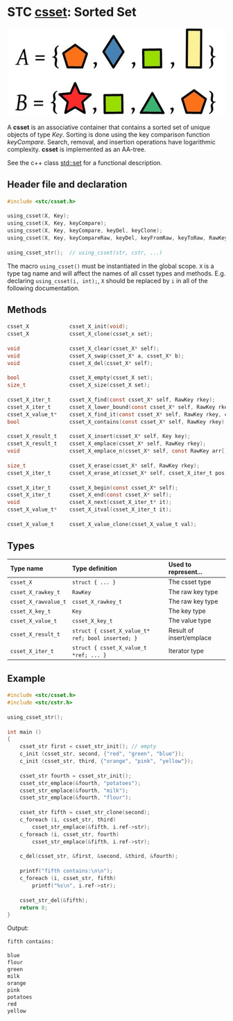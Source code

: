 # STC [csset](../stc/csmap.h): Sorted Set
![Set](pics/sset.jpg)

A **csset** is an associative container that contains a sorted set of unique objects of type *Key*. Sorting is done using the key comparison function *keyCompare*. Search, removal, and insertion operations have logarithmic complexity. **csset** is implemented as an AA-tree.

See the c++ class [std::set](https://en.cppreference.com/w/cpp/container/set) for a functional description.

## Header file and declaration

```c
#include <stc/csset.h>

using_csset(X, Key);
using_csset(X, Key, keyCompare);
using_csset(X, Key, keyCompare, keyDel, keyClone);
using_csset(X, Key, keyCompareRaw, keyDel, keyFromRaw, keyToRaw, RawKey);

using_csset_str();  // using_csset(str, cstr, ...)
```
The macro `using_csset()` must be instantiated in the global scope. `X` is a type tag name and
will affect the names of all csset types and methods. E.g. declaring `using_csset(i, int);`, `X` should
be replaced by `i` in all of the following documentation.

## Methods

```c
csset_X             csset_X_init(void);
csset_X             csset_X_clone(csset_x set);

void                csset_X_clear(csset_X* self);
void                csset_X_swap(csset_X* a, csset_X* b);
void                csset_X_del(csset_X* self);                                             // destructor

bool                csset_X_empty(csset_X set);
size_t              csset_X_size(csset_X set);

csset_X_iter_t      csset_X_find(const csset_X* self, RawKey rkey);
csset_X_iter_t      csset_X_lower_bound(const csset_X* self, RawKey rkey);                  // find closest entry >= rkey
csset_X_value_t*    csset_X_find_it(const csset_X* self, RawKey rkey, csset_X_iter_t* out);
bool                csset_X_contains(const csset_X* self, RawKey rkey);

csset_X_result_t    csset_X_insert(csset_X* self, Key key);
csset_X_result_t    csset_X_emplace(csset_X* self, RawKey rkey);
void                csset_X_emplace_n(csset_X* self, const RawKey arr[], size_t size);

size_t              csset_X_erase(csset_X* self, RawKey rkey);
csset_X_iter_t      csset_X_erase_at(csset_X* self, csset_X_iter_t pos);

csset_X_iter_t      csset_X_begin(const csset_X* self);
csset_X_iter_t      csset_X_end(const csset_X* self);
void                csset_X_next(csset_X_iter_t* it);
csset_X_value_t*    csset_X_itval(csset_X_iter_t it);

csset_X_value_t     csset_X_value_clone(csset_X_value_t val);
```

## Types

| Type name            | Type definition                                   | Used to represent...     |
|:---------------------|:--------------------------------------------------|:-------------------------|
| `csset_X`            | `struct { ... }`                                  | The csset type           |
| `csset_X_rawkey_t`   | `RawKey`                                          | The raw key type         |
| `csset_X_rawvalue_t` | `csset_X_rawkey_t`                                | The raw key type         |
| `csset_X_key_t`      | `Key`                                             | The key type             |
| `csset_X_value_t`    | `csset_X_key_t`                                   | The value type           |
| `csset_X_result_t`   | `struct { csset_X_value_t* ref; bool inserted; }` | Result of insert/emplace |
| `csset_X_iter_t`     | `struct { csset_X_value_t *ref; ... }`            | Iterator type            |

## Example
```c
#include <stc/csset.h>
#include <stc/cstr.h>

using_csset_str();

int main ()
{
    csset_str first = csset_str_init(); // empty
    c_init (csset_str, second, {"red", "green", "blue"});
    c_init (csset_str, third, {"orange", "pink", "yellow"});

    csset_str fourth = csset_str_init();
    csset_str_emplace(&fourth, "potatoes");
    csset_str_emplace(&fourth, "milk");
    csset_str_emplace(&fourth, "flour");

    csset_str fifth = csset_str_clone(second);
    c_foreach (i, csset_str, third)
        csset_str_emplace(&fifth, i.ref->str);
    c_foreach (i, csset_str, fourth)
        csset_str_emplace(&fifth, i.ref->str);

    c_del(csset_str, &first, &second, &third, &fourth);

    printf("fifth contains:\n\n");
    c_foreach (i, csset_str, fifth)
        printf("%s\n", i.ref->str);

    csset_str_del(&fifth);
    return 0;
}
```
Output:
```
fifth contains:

blue
flour
green
milk
orange
pink
potatoes
red
yellow
```
